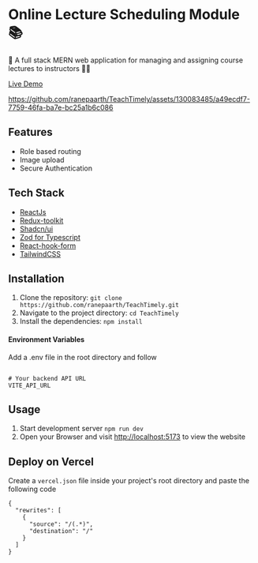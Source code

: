 # Online Lecture Scheduling Module 📚
📖 A full stack MERN web application for managing and assigning course lectures to instructors 🧑‍🏫 

[Live Demo](https://teach-timely.vercel.app/)



https://github.com/ranepaarth/TeachTimely/assets/130083485/a49ecdf7-7759-46fa-ba7e-bc25a1b6c086



## Features

- Role based routing
- Image upload
- Secure Authentication



## Tech Stack
- [ReactJs](https://react.dev/learn)
- [Redux-toolkit](https://redux-toolkit.js.org/introduction/getting-started)
- [Shadcn/ui](https://ui.shadcn.com/docs/installation/next)
- [Zod for Typescript](https://zod.dev/?id=table-of-contents)
- [React-hook-form](https://react-hook-form.com/get-started)
- [TailwindCSS](https://tailwindcss.com/docs/installation)

## Installation
1. Clone the repository: `git clone https://github.com/ranepaarth/TeachTimely.git`
2. Navigate to the project directory: `cd TeachTimely`
3. Install the dependencies: `npm install`
#### Environment Variables
Add a .env file in the root directory and follow  
```

# Your backend API URL
VITE_API_URL

```

## Usage
1. Start development server `npm run dev`
3. Open your Browser and visit [http://localhost:5173](http://localhost:5173) to view the website

## Deploy on Vercel

Create a `vercel.json` file inside your project's root directory and paste the following code

```
{
  "rewrites": [
    {
      "source": "/(.*)",
      "destination": "/"
    }
  ]
}

```
